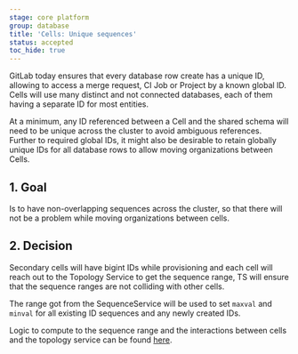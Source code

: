 ```yaml
---
stage: core platform
group: database
title: 'Cells: Unique sequences'
status: accepted
toc_hide: true
---
```


GitLab today ensures that every database row create has a unique ID, allowing to access a merge request, CI Job or Project by a known global ID.
Cells will use many distinct and not connected databases, each of them having a separate ID for most entities.

At a minimum, any ID referenced between a Cell and the shared schema will need to be unique across the cluster to avoid ambiguous references.
Further to required global IDs, it might also be desirable to retain globally unique IDs for all database rows to allow moving organizations between Cells.

## 1. Goal

Is to have non-overlapping sequences across the cluster, so that there will not be a problem while moving organizations between cells.

## 2. Decision

Secondary cells will have bigint IDs while provisioning and each cell will reach out to the Topology Service to get
the sequence range, TS will ensure that the sequence ranges are not colliding with other cells.

The range got from the SequenceService will be used to set `maxval` and `minval` for all existing ID sequences and any
newly created IDs.

Logic to compute to the sequence range and the interactions between cells and the topology service can be found [here](topology_service.md#workflow).
